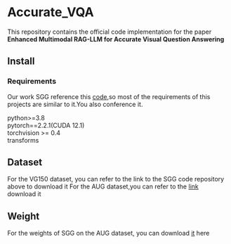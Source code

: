 # Accurate_VQA
This repository contains the official code implementation for the paper **Enhanced Multimodal RAG-LLM for Accurate Visual Question Answering**



## Install
### Requirements
Our work SGG reference this [code](https://github.com/Maelic/SGG-Benchmark/tree/main),so most of the requirements of this projects are similar to it.You also conference it.

python>=3.8  
pytorch==2.2.1(CUDA 12.1)  
torchvision >= 0.4  
transforms 

## Dataset
For the VG150 dataset, you can refer to the link to the SGG code repository above to download it
For the AUG dataset,you can refer to the [link](https://gitee.com/xiaoyibang/lpg-sgg) download it

## Weight
For the weights of SGG on the AUG dataset, you can download [it](https://pan.baidu.com/s/1DZYS1eozHA-SK-Fv-yCFpQ?pwd=0000) here


